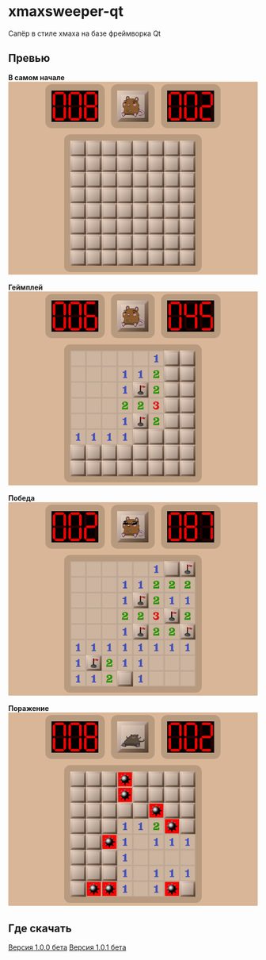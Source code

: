 # xmaxsweeper-qt
Сапёр в стиле хмаха на базе фреймворка Qt

## Превью
**В самом начале**
![В самом начале](./.assets/preview.png)

**Геймплей**
![Геймплей](./.assets/preview-gameplay.png)

**Победа**
![Победа](./.assets/preview-win.png)

**Поражение**
![Поражение](./.assets/preview-lose.png)

## Где скачать
[Версия 1.0.0 бета](https://github.com/DoggyXomaX/xmaxsweeper-qt/releases/download/v1.0.0-beta-0/xmaxsweeper-qt-v1.0.0-beta-0-windows-x86_64.zip)
[Версия 1.0.1 бета](https://github.com/DoggyXomaX/xmaxsweeper-qt/releases/download/v1.0.1-beta-0/xmaxsweeper-qt-v1.0.1-beta-0-windows-x86_64.zip)
